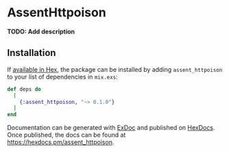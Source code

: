 # AssentHttpoison

**TODO: Add description**

## Installation

If [available in Hex](https://hex.pm/docs/publish), the package can be installed
by adding `assent_httpoison` to your list of dependencies in `mix.exs`:

```elixir
def deps do
  [
    {:assent_httpoison, "~> 0.1.0"}
  ]
end
```

Documentation can be generated with [ExDoc](https://github.com/elixir-lang/ex_doc)
and published on [HexDocs](https://hexdocs.pm). Once published, the docs can
be found at <https://hexdocs.pm/assent_httpoison>.

